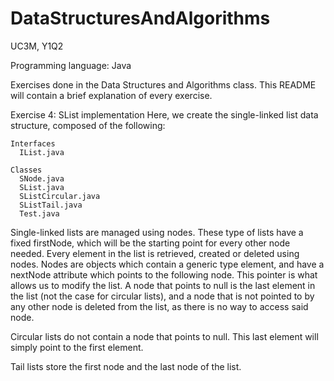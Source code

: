 # DataStructuresAndAlgorithms
UC3M, Y1Q2

Programming language: Java

Exercises done in the Data Structures and Algorithms class. This README will contain a brief explanation of every exercise.


Exercise 4: SList implementation
  Here, we create the single-linked list data structure, composed of the following:
    
    Interfaces
      IList.java
      
    Classes
      SNode.java
      SList.java
      SListCircular.java
      SListTail.java
      Test.java
      
  Single-linked lists are managed using nodes. These type of lists have a fixed firstNode, which will be the starting point for every other node needed. Every element in the list is retrieved, created or deleted using nodes. Nodes are objects which contain a generic type element, and have a nextNode attribute which points to the following node. This pointer is what allows us to modify the list. A node that points to null is the last element in the list (not the case for circular lists), and a node that is not pointed to by any other node is deleted from the list, as there is no way to access said node. 
  
  Circular lists do not contain a node that points to null. This last element will simply point to the first element.
  
  Tail lists store the first node and the last node of the list.
